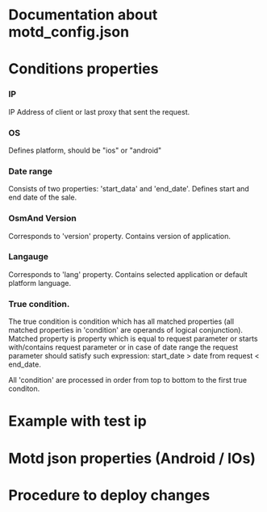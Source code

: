 Documentation about motd_config.json
================================
# Conditions properties
### IP  
  IP Address of client or last proxy that sent the request.
### OS  
  Defines platform, should be "ios" or "android"
### Date range  
  Consists of two properties: 'start_data' and 'end_date'. Defines start and end date of the sale.
### OsmAnd Version
  Corresponds to 'version' property. Contains version of application.
### Langauge
  Corresponds to 'lang' property. Contains selected application or default platform language.  

### True condition. 
The true condition is condition which has all matched properties (all matched properties in 'condition' are operands of logical conjunction). Matched property is property which is equal to request parameter or starts with/contains request parameter or in case of date range the request parameter should satisfy such expression: start_date > date from request < end_date.

All 'condition' are processed in order from top to bottom to the first true conditon.

# Example with test ip



# Motd json properties (Android / IOs)


# Procedure to deploy changes
